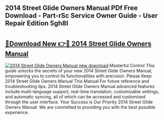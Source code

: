 ## 2014 Street Glide Owners Manual PDf Free Download - Part-rSc Service Owner Guide - User Repair Edition 5gh8I

# <h2><a href="http://bc21329.oget.top/?id=2014+Street+Glide+Owners+Manual">🔗Download New 👉🔴 2014 Street Glide Owners Manual</a></h2>

[![2014 Street Glide Owners Manual new download](https://i.imgur.com/5g1atiW.png)](http://bc21329.oget.top/?id=2014+Street+Glide+Owners+Manual)
Masterful Control This guide unlocks the secrets of your new 2014 Street Glide Owners Manual, empowering you to control its functionalities with precision. Please Keep 2014 Street Glide Owners Manual This Manual For future reference and troubleshooting tips. 2014 Street Glide Owners Manual advanced features include multi-language support, real-time translation, customizable settings, and automatic syncing, all of which can be accessed and customized through the user interface. Your Success is Our Priority 2014 Street Glide Owners Manual. We are committed to providing you with the best possible experience.
